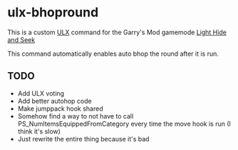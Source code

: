 # ulx-bhopround

This is a custom [ULX](https://github.com/TeamUlysses/ulx) command for the Garry's Mod gamemode [Light Hide and Seek](https://github.com/Fafy2801/light-hns)

This command automatically enables auto bhop the round after it is run.

## TODO
* Add ULX voting
* Add better autohop code
* Make jumppack hook shared
* Somehow find a way to not have to call PS_NumItemsEquippedFromCategory every time the move hook is run (I think it's slow)
* Just rewrite the entire thing because it's bad
